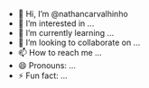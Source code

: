 - 👋 Hi, I’m @nathancarvalhinho
- 👀 I’m interested in ...
- 🌱 I’m currently learning ...
- 💞️ I’m looking to collaborate on ...
- 📫 How to reach me ...
- 😄 Pronouns: ...
- ⚡ Fun fact: ...

<!---
nathancarvalhinho/nathancarvalhinho is a ✨ special ✨ repository because its `README.md` (this file) appears on your GitHub profile.
You can click the Preview link to take a look at your changes.
--->
